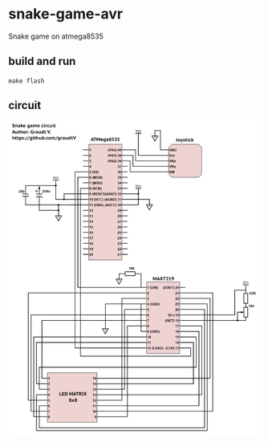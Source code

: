 # snake-game-avr
Snake game on atmega8535

## build and run
```
make flash
```

## circuit
![](https://github.com/graudtV/snake-game-avr/blob/main/circuit.png)
